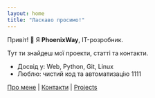 ```yaml
---
layout: home
title: "Ласкаво просимо!"
---
```


Привіт! 👋 Я **PhoenixWay**, IT-розробник.  

Тут ти знайдеш мої проекти, статті та контакти.  

- Досвід у: Web, Python, Git, Linux  
- Люблю: чистий код та автоматизацію  1111

[Про мене](/about/) | [Контакти](/contact/) | [Projects](/projects/)